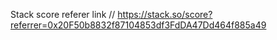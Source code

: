 Stack score referer link
// https://stack.so/score?referrer=0x20F50b8832f87104853df3FdDA47Dd464f885a49

